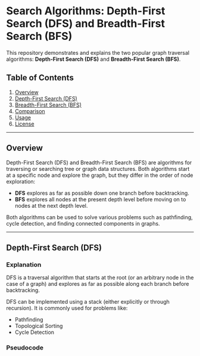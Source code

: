 # Search Algorithms: Depth-First Search (DFS) and Breadth-First Search (BFS)

This repository demonstrates and explains the two popular graph traversal algorithms: **Depth-First Search (DFS)** and **Breadth-First Search (BFS)**.

## Table of Contents
1. [Overview](#overview)
2. [Depth-First Search (DFS)](#depth-first-search-dfs)
3. [Breadth-First Search (BFS)](#breadth-first-search-bfs)
4. [Comparison](#comparison)
5. [Usage](#usage)
6. [License](#license)

---

## Overview

Depth-First Search (DFS) and Breadth-First Search (BFS) are algorithms for traversing or searching tree or graph data structures. Both algorithms start at a specific node and explore the graph, but they differ in the order of node exploration:

- **DFS** explores as far as possible down one branch before backtracking.
- **BFS** explores all nodes at the present depth level before moving on to nodes at the next depth level.

Both algorithms can be used to solve various problems such as pathfinding, cycle detection, and finding connected components in graphs.

---

## Depth-First Search (DFS)

### Explanation
DFS is a traversal algorithm that starts at the root (or an arbitrary node in the case of a graph) and explores as far as possible along each branch before backtracking.

DFS can be implemented using a stack (either explicitly or through recursion). It is commonly used for problems like:
- Pathfinding
- Topological Sorting
- Cycle Detection

### Pseudocode
